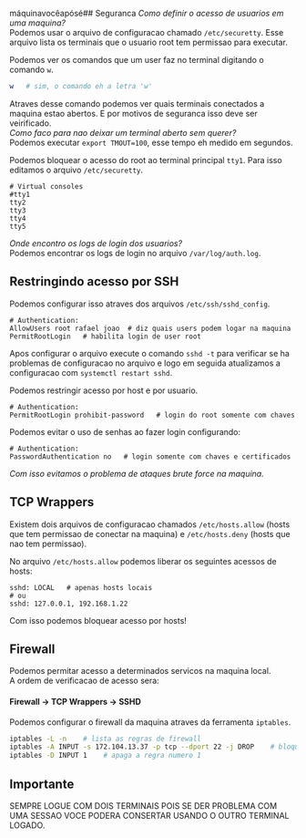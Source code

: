 máquinavocêapósé## Seguranca
_Como definir o acesso de usuarios em uma maquina?_  
Podemos usar o arquivo de configuracao chamado `/etc/securetty`. Esse arquivo lista os terminais que o usuario root tem permissao para executar.  
  
Podemos ver os comandos que um user faz no terminal digitando o comando `w`.  
```sh
w   # sim, o comando eh a letra 'w'
```  
  
Atraves desse comando podemos ver quais terminais conectados a maquina estao abertos. E por motivos de seguranca isso deve ser veirificado.  
_Como faco para nao deixar um terminal aberto sem querer?_  
Podemos executar `export TMOUT=100`, esse tempo eh medido em segundos.  
  
Podemos bloquear o acesso do root ao terminal principal `tty1`. Para isso editamos o arquivo `/etc/securetty`.  
```vim
# Virtual consoles
#tty1
tty2
tty3
tty4
tty5
```  
  
_Onde encontro os logs de login dos usuarios?_  
Podemos encontrar os logs de login no arquivo `/var/log/auth.log`.  
  
## Restringindo acesso por SSH
Podemos configurar isso atraves dos arquivos `/etc/ssh/sshd_config`.  
``` vim
# Authentication:  
AllowUsers root rafael joao  # diz quais users podem logar na maquina
PermitRootLogin   # habilita login de user root
```  
Apos configurar o arquivo execute o comando `sshd -t` para verificar se ha problemas de configuracao no arquivo e logo em seguida atualizamos a configuracao com `systemctl restart sshd`.  
  
Podemos restringir acesso por host e por usuario.
``` vim
# Authentication:  
PermitRootLogin prohibit-password   # login do root somente com chaves
```   
  
Podemos evitar o uso de senhas ao fazer login configurando:  
``` vim
# Authentication:  
PasswordAuthentication no   # login somente com chaves e certificados
```   
_Com isso evitamos o problema de ataques brute force na maquina._  
  
## TCP Wrappers
Existem dois arquivos de configuracao chamados `/etc/hosts.allow` (hosts que tem permissao de conectar na maquina) e `/etc/hosts.deny` (hosts que nao tem permissao).  

No arquivo `/etc/hosts.allow` podemos liberar os seguintes acessos de hosts:  
```vim
sshd: LOCAL   # apenas hosts locais
# ou
sshd: 127.0.0.1, 192.168.1.22
```  
Com isso podemos bloquear acesso por hosts!
  
## Firewall
Podemos permitar acesso a determinados servicos na maquina local.  
A ordem de verificacao de acesso sera:  
#### Firewall -> TCP Wrappers -> SSHD
  
Podemos configurar o firewall da maquina atraves da ferramenta `iptables`.  
```sh
iptables -L -n    # lista as regras de firewall
iptables -A INPUT -s 172.104.13.37 -p tcp --dport 22 -j DROP    # bloqueia chamadas na porta 22 com protocolo tcp para o host 172.104.13.37
iptables -D INPUT 1    # apaga a regra numero 1
```

## Importante
SEMPRE LOGUE COM DOIS TERMINAIS POIS SE DER PROBLEMA COM UMA SESSAO VOCE PODERA CONSERTAR USANDO O OUTRO TERMINAL LOGADO.  
